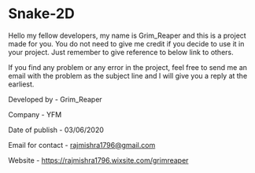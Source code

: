 # Snake-2D

Hello my fellow developers, my name is Grim_Reaper and this is a project made for you. You do not need to give me credit if you decide to use it in your project. Just remember to give reference to below link to others.

If you find any problem or any error in the project, feel free to send me an email with the problem as the subject line and I will give you a reply at the earliest.

Developed by - Grim_Reaper

Company - YFM

Date of publish - 03/06/2020

Email for contact - rajmishra1796@gmail.com

Website - https://rajmishra1796.wixsite.com/grimreaper
